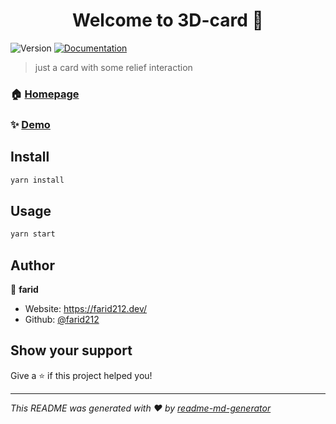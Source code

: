 <h1 align="center">Welcome to 3D-card 👋</h1>
<p>
  <img alt="Version" src="https://img.shields.io/badge/version-0.1.0-blue.svg?cacheSeconds=2592000" />
  <a href="na" target="_blank">
    <img alt="Documentation" src="https://img.shields.io/badge/documentation-yes-brightgreen.svg" />
  </a>
</p>

> just a card with some relief interaction

### 🏠 [Homepage](dcard-7f258.web.app)

### ✨ [Demo](dcard-7f258.web.app)

## Install

```sh
yarn install
```

## Usage

```sh
yarn start
```

## Author

👤 **farid**

* Website: https://farid212.dev/
* Github: [@farid212](https://github.com/farid212)

## Show your support

Give a ⭐️ if this project helped you!

***
_This README was generated with ❤️ by [readme-md-generator](https://github.com/kefranabg/readme-md-generator)_